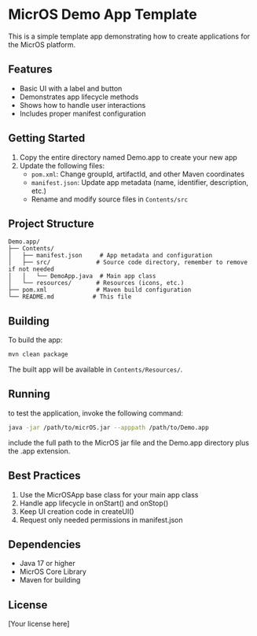 # MicrOS Demo App Template

This is a simple template app demonstrating how to create applications for the MicrOS platform.

## Features

- Basic UI with a label and button
- Demonstrates app lifecycle methods
- Shows how to handle user interactions
- Includes proper manifest configuration

## Getting Started

1. Copy the entire directory named Demo.app to create your new app
2. Update the following files:
   - `pom.xml`: Change groupId, artifactId, and other Maven coordinates
   - `manifest.json`: Update app metadata (name, identifier, description, etc.)
   - Rename and modify source files in `Contents/src`

## Project Structure

```
Demo.app/
├── Contents/
│   ├── manifest.json     # App metadata and configuration
│   ├── src/             # Source code directory, remember to remove if not needed
│   │   └── DemoApp.java  # Main app class
│   └── resources/       # Resources (icons, etc.)
├── pom.xml              # Maven build configuration
└── README.md           # This file
```

## Building

To build the app:

```bash
mvn clean package
```

The built app will be available in `Contents/Resources/`.


## Running
to test the application, invoke the following command:

```bash
java -jar /path/to/micrOS.jar --apppath /path/to/Demo.app
```

include the full path to the MicrOS jar file and the Demo.app directory plus the .app extension.


## Best Practices

1. Use the MicrOSApp base class for your main app class
2. Handle app lifecycle in onStart() and onStop()
3. Keep UI creation code in createUI()
4. Request only needed permissions in manifest.json

## Dependencies

- Java 17 or higher
- MicrOS Core Library
- Maven for building

## License

[Your license here]
